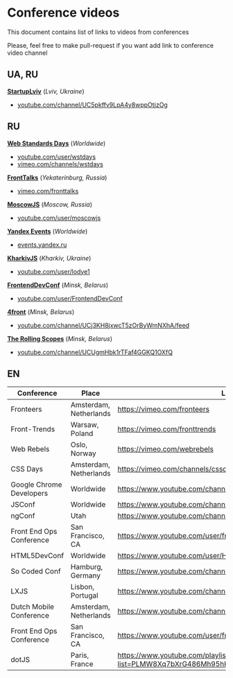 # Conference videos

This document contains list of links to videos from conferences

Please, feel free to make pull-request if you want add link to conference video channel


## UA, RU

[__StartupLviv__](http://startup.lviv.ua/) (_Lviv, Ukraine_)    
* [youtube.com/channel/UC5pkffv9LpA4y8wppOtjzOg](https://www.youtube.com/channel/UC5pkffv9LpA4y8wppOtjzOg)

## RU

[__Web Standards Days__](http://webstandardsdays.ru/) (_Worldwide_)
* [youtube.com/user/wstdays](https://www.youtube.com/user/wstdays)
* [vimeo.com/channels/wstdays](https://vimeo.com/channels/wstdays)    

[__FrontTalks__](http://fronttalks.ru/) (_Yekaterinburg, Russia_)   
* [vimeo.com/fronttalks](https://vimeo.com/fronttalks)

[__MoscowJS__](http://www.moscowjs.ru/) (_Moscow, Russia_)   
* [youtube.com/user/moscowjs](https://www.youtube.com/user/moscowjs)

[__Yandex Events__](https://events.yandex.ru/) (_Worldwide_)   
* [events.yandex.ru](https://events.yandex.ru/)

[__KharkivJS__](https://twitter.com/KharkivJS) (_Kharkiv, Ukraine_)   
* [youtube.com/user/lodye1](https://www.youtube.com/user/lodye1)

[__FrontendDevConf__](http://fdconf.by/) (_Minsk, Belarus_)  
* [youtube.com/user/FrontendDevConf](https://www.youtube.com/user/FrontendDevConf)

[__4front__](https://twitter.com/4frontby) (_Minsk, Belarus_)   
* [youtube.com/channel/UCj3KH8jxwcT5zOrByWmNXhA/feed](https://www.youtube.com/channel/UCj3KH8jxwcT5zOrByWmNXhA/feed)

[__The Rolling Scopes__](http://rollingscopes.com/) (_Minsk, Belarus_)  
* [youtube.com/channel/UCUgmHbk1rTFaf4GGKQ1OXfQ](https://www.youtube.com/channel/UCUgmHbk1rTFaf4GGKQ1OXfQ)


## EN
Conference                        | Place                            | Link
----------------------------------|----------------------------------|-------------------------------------------------
Fronteers                         |  Amsterdam, Netherlands          |  https://vimeo.com/fronteers
Front-Trends                      |  Warsaw, Poland                  |  https://vimeo.com/fronttrends
Web Rebels                        |  Oslo, Norway                    |  https://vimeo.com/webrebels
CSS Days                          |  Amsterdam, Netherlands          |  https://vimeo.com/channels/cssday
Google Chrome Developers          |  Worldwide                       |  https://www.youtube.com/channel/UCnUYZLuoy1rq1aVMwx4aTzw
JSConf                            |  Worldwide                       |  https://www.youtube.com/channel/UCzoVCacndDCfGDf41P-z0iA
ngConf                            |  Utah                            |  https://www.youtube.com/channel/UCm9iiIfgmVODUJxINecHQkA
Front End Ops Conference          |  San Francisco, CA               |  https://www.youtube.com/user/frontendopsconf
HTML5DevConf                      |  Worldwide                       |  https://www.youtube.com/user/HTML5DevConf/
So Coded Conf                     |  Hamburg, Germany                |  https://www.youtube.com/channel/UCTC5rv8LYoXrgXkjTqEkNHg
LXJS                              |  Lisbon, Portugal                |  https://www.youtube.com/channel/UC_h7rQVoZkfgh1stTd2GB5w
Dutch Mobile Conference           |  Amsterdam, Netherlands          |  https://www.youtube.com/channel/UCtkBykd9861oqD4syz6bz2Q
Front End Ops Conference          |  San Francisco, CA               |  https://www.youtube.com/user/frontendopsconf
dotJS                             |  Paris, France                   |  https://www.youtube.com/playlist?list=PLMW8Xq7bXrG486Mh95hKjiXRdci60zUlL


